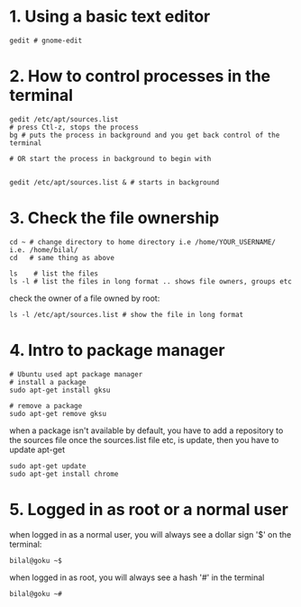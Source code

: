 # 1. Using a basic text editor

```
gedit # gnome-edit
```

# 2. How to control processes in the terminal

```
gedit /etc/apt/sources.list
# press Ctl-z, stops the process
bg # puts the process in background and you get back control of the terminal

# OR start the process in background to begin with


gedit /etc/apt/sources.list & # starts in background
```


# 3. Check the file ownership

```
cd ~ # change directory to home directory i.e /home/YOUR_USERNAME/ i.e. /home/bilal/ 
cd   # same thing as above
```

```
ls    # list the files
ls -l # list the files in long format .. shows file owners, groups etc
```

check the owner of a file owned by root:

```
ls -l /etc/apt/sources.list # show the file in long format
```

# 4. Intro to package manager

```
# Ubuntu used apt package manager
# install a package
sudo apt-get install gksu

# remove a package
sudo apt-get remove gksu
```

when a package isn't available by default, you have to add a
repository to the sources file once the sources.list file etc, is
update, then you have to update apt-get

```
sudo apt-get update
sudo apt-get install chrome
```

# 5. Logged in as root or a normal user

when logged in as a normal user, you will always see a dollar sign '$' on the terminal:

```
bilal@goku ~$
```

when logged in as root, you will always see a hash '#' in the terminal

```
bilal@goku ~#
```




